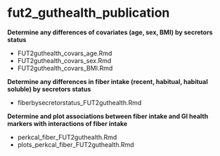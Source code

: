 # fut2_guthealth_publication

**Determine any differences of covariates (age, sex, BMI) by secretors status**
- FUT2guthealth_covars_age.Rmd
- FUT2guthealth_covars_sex.Rmd
- FUT2guthealth_covars_BMI.Rmd

**Determine any differences in fiber intake (recent, habitual, habitual soluble) by secretors status**
- fiberbysecretorstatus_FUT2guthealth.Rmd

**Determine and plot associations between fiber intake and GI health markers with interactions of fiber intake**
- perkcal_fiber_FUT2guthealth.Rmd
- plots_perkcal_fiber_FUT2guthealth.Rmd
